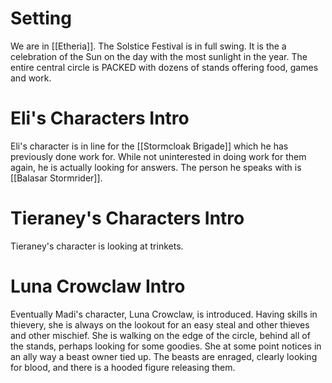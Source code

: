 # Setting
We are in [[Etheria]]. The Solstice Festival is in full swing. It is the a celebration of the Sun on the day with the most sunlight in the year. The entire central circle is PACKED with dozens of stands offering food, games and work.

# Eli's Characters Intro
Eli's character is in line for the [[Stormcloak Brigade]] which he has previously done work for. While not uninterested in doing work for them again, he is actually looking for answers. The person he speaks with is [[Balasar Stormrider]].

# Tieraney's Characters Intro
Tieraney's character is looking at trinkets.

# Luna Crowclaw Intro
Eventually Madi's character, Luna Crowclaw, is introduced. Having skills in thievery, she is always on the lookout for an easy steal and other thieves and other mischief. She is walking on the edge of the circle, behind all of the stands, perhaps looking for some goodies. She at some point notices in an ally way a beast owner tied up. The beasts are enraged, clearly looking for blood, and there is a hooded figure releasing them.

